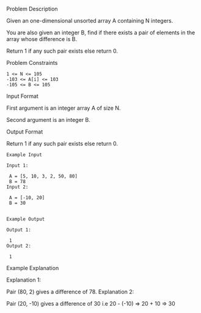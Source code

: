 Problem Description

Given an one-dimensional unsorted array A containing N integers.

You are also given an integer B, find if there exists a pair of elements in the array whose difference is B.

Return 1 if any such pair exists else return 0.



Problem Constraints
    
    1 <= N <= 105
    -103 <= A[i] <= 103
    -105 <= B <= 105


Input Format

First argument is an integer array A of size N.

Second argument is an integer B.



Output Format

Return 1 if any such pair exists else return 0.



    Example Input
    
    Input 1:
    
     A = [5, 10, 3, 2, 50, 80]
     B = 78
    Input 2:
    
     A = [-10, 20]
     B = 30
    
    
    Example Output
    
    Output 1:
    
     1
    Output 2:
    
     1


Example Explanation

Explanation 1:

 Pair (80, 2) gives a difference of 78.
Explanation 2:

 Pair (20, -10) gives a difference of 30 i.e 20 - (-10) => 20 + 10 => 30